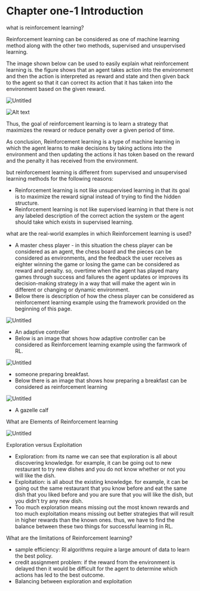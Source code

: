 # Chapter one-1 Introduction

what is reinforcement learning?

Reinforcement learning can be considered as one of machine learning method along with the other two methods, supervised and unsupervised learning. 

The image shown below can be used to easily explain what reinforcement learning is. the figure shows that an agent takes action into the environment and then the action is interpreted as reward and state and then given back to the agent so that it can correct its action that it has taken into the environment based on the given reward.

![Untitled](https://prod-files-secure.s3.us-west-2.amazonaws.com/00db0e12-cfa8-400f-819c-cd10ece78072/e23fc18c-d61c-456e-b738-da486611fc1d/Untitled.png)

![Alt text](/images/images/RL.PNG)

Thus, the goal of reinforcement learning is to learn a strategy that maximizes the reward or reduce penalty over a given period of time. 

As conclusion, Reinforcement learning is a type of machine learning in which the agent learns to make decisions by taking actions into the environment and then updating the actions it has token based on the reward and the penalty it has received from the environment. 

but reinforcement learning is different from supervised and unsupervised learning methods for the following reasons:

- Reinforcement learning is not like unsupervised learning in that its goal is to maximize the reward signal instead of trying to find the hidden structure.
- Reinforcement learning is not like supervised learning in that there is not any labeled description of the correct action the system or the agent should take which exists in supervised learning.

 what are the real-world examples in which Reinforcement learning is used?

- A master chess player - in this situation the chess player can be considered as an agent, the chess board and the pieces can be considered as environments, and the feedback the user receives as eighter winning the game or losing the game can be considered as reward and penalty. so, overtime when the agent has played many games through success and failures the agent updates or improves its decision-making strategy in a way that will make the agent win in different or changing or dynamic environment.
- Below there is description of how the chess player can be considered as reinforcement learning example using the framework provided on the beginning of this page.

![Untitled](https://prod-files-secure.s3.us-west-2.amazonaws.com/00db0e12-cfa8-400f-819c-cd10ece78072/d466b339-3ebf-4d85-bf2b-216b36902f23/Untitled.png)

- An adaptive controller
- Below is an image that shows how adaptive controller can be considered as Reinforcement learning example using the farmwork of RL.

![Untitled](https://prod-files-secure.s3.us-west-2.amazonaws.com/00db0e12-cfa8-400f-819c-cd10ece78072/4d0c4453-5d91-4cc4-a598-9bbcfbf7cb45/Untitled.png)

- someone preparing breakfast.
- Below there is an image that shows how preparing a breakfast can be considered as reinforcement learning

![Untitled](https://prod-files-secure.s3.us-west-2.amazonaws.com/00db0e12-cfa8-400f-819c-cd10ece78072/067b4aef-13b3-4a63-87e8-c04ada5d8c09/Untitled.png)

- A gazelle calf

 What are Elements of Reinforcement learning 

![Untitled](https://prod-files-secure.s3.us-west-2.amazonaws.com/00db0e12-cfa8-400f-819c-cd10ece78072/e9189d60-9f8e-4d8a-98d1-b27dbfe7d6b9/Untitled.jpeg)

Exploration versus Exploitation 

- Exploration:  from its name we can see that exploration is all about discovering knowledge. for example, it can be going out to new restaurant to try new dishes and you do not know whether or not you will like the dish.
- Exploitation: is all about the existing knowledge. for example, it can be going out the same restaurant that you know before and eat the same dish that you liked before and you are sure that you will like the dish, but you didn’t try any new dish.
- Too much exploration means missing out the most known rewards and too much exploitation means missing out better strategies that will result in higher rewards than the known ones. thus, we have to find the balance between these two things for successful learning in RL.

What are the limitations of Reinforcement learning? 

- sample efficiency: Rl algorithms require a large amount of data to learn the best policy.
- credit assignment problem: if the reward from the environment is delayed then it would be difficult for the agent to determine which actions has led to the best outcome.
- Balancing between exploration and exploitation
